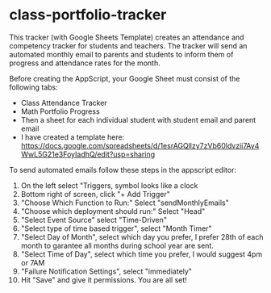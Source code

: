 # class-portfolio-tracker
This tracker (with Google Sheets Template) creates an attendance and competency tracker for students and teachers. The tracker will send an automated monthly email to parents and students to inform them of progress and attendance rates for the month.

Before creating the AppScript, your Google Sheet must consist of the following tabs:
 * Class Attendance Tracker
 * Math Portfolio Progress
 * Then a sheet for each individual student with student email and parent email
 * I have created a template here: https://docs.google.com/spreadsheets/d/1esrAGQllzy7zVb60ldvzii7Ay4WwL5G21e3FoyIadhQ/edit?usp=sharing

To send automated emails follow these steps in the appscript editor:
   1. On the left select "Triggers, symbol looks like a clock
   2. Bottom right of screen, click "+ Add Trigger"
   3. "Choose Which Function to Run:" Select "sendMonthlyEmails"
   4. "Choose which deployment should run:" Select "Head"
   5. "Select Event Source" select "Time-Driven"
   6. "Select type of time based trigger", select "Month Timer"
   7. "Select Day of Month", select which day you prefer, I prefer 28th of each month to garantee all months during school year are sent.
   8. "Select Time of Day", select which time you prefer, I would suggest 4pm or 7AM
   9. "Failure Notification Settings", select "immediately"
   10. Hit "Save" and give it permissions.
   You are all set!
